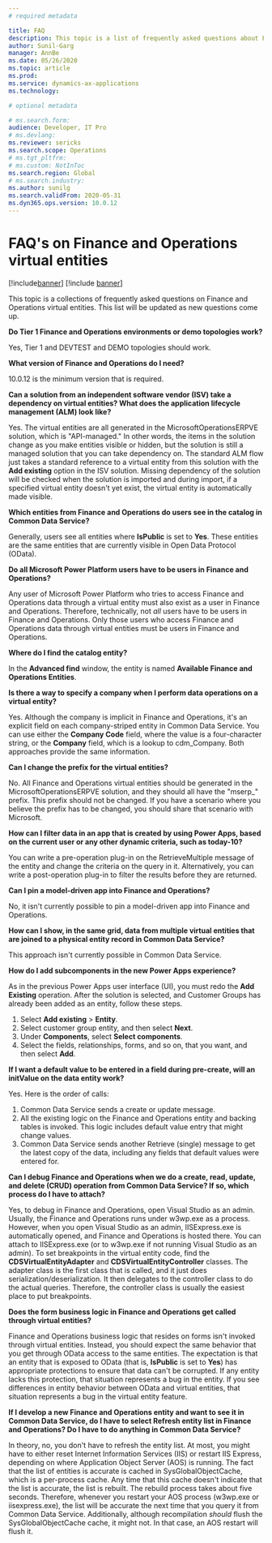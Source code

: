 ```yaml
---
# required metadata

title: FAQ
description: This topic is a list of frequently asked questions about Finance and Operations virtual entities.
author: Sunil-Garg
manager: AnnBe
ms.date: 05/26/2020
ms.topic: article
ms.prod:
ms.service: dynamics-ax-applications
ms.technology: 

# optional metadata

# ms.search.form:
audience: Developer, IT Pro
# ms.devlang: 
ms.reviewer: sericks
ms.search.scope: Operations
# ms.tgt_pltfrm: 
# ms.custom: NotInToc
ms.search.region: Global
# ms.search.industry:
ms.author: sunilg
ms.search.validFrom: 2020-05-31
ms.dyn365.ops.version: 10.0.12
---
```


# FAQ's on Finance and Operations virtual entities

[!include[banner](../includes/banner.md)]
[!include [banner](../includes/preview-banner.md)]

This topic is a collections of frequently asked questions on Finance and Operations virtual entities. This list will be updated as new questions come up.

**Do Tier 1 Finance and Operations environments or demo topologies work?**

Yes, Tier 1 and DEVTEST and DEMO topologies should work.

**What version of Finance and Operations do I need?**

10.0.12 is the minimum version that is required.

**Can a solution from an independent software vendor (ISV) take a dependency on virtual entities? What does the application lifecycle management (ALM) look like?**

Yes. The virtual entities are all generated in the MicrosoftOperationsERPVE solution, which is "API-managed." In other words, the items in the solution change as you make entities visible or hidden, but the solution is still a managed solution that you can take dependency on. The standard ALM flow just takes a standard reference to a virtual entity from this solution with the **Add existing** option in the ISV solution. Missing dependency of the solution will be checked when the solution is imported and during import, if a specified virtual entity doesn't yet exist, the virtual entity is automatically made visible.

**Which entities from Finance and Operations do users see in the catalog in Common Data Service?**

Generally, users see all entities where **IsPublic** is set to **Yes**. These entities are the same entities that are currently visible in Open Data Protocol (OData).

**Do all Microsoft Power Platform users have to be users in Finance and Operations?**

Any user of Microsoft Power Platform who tries to access Finance and Operations data through a virtual entity must also exist as a user in Finance and Operations. Therefore, technically, not *all* users have to be users in Finance and Operations. Only those users who access Finance and Operations data through virtual entities must be users in Finance and Operations.

**Where do I find the catalog entity?**

In the **Advanced find** window, the entity is named **Available Finance and Operations Entities**.

**Is there a way to specify a company when I perform data operations on a virtual entity?**

Yes. Although the company is implicit in Finance and Operations, it's an explicit field on each company-striped entity in Common Data Service. You can use either the **Company Code** field, where the value is a four-character string, or the **Company** field, which is a lookup to cdm\_Company. Both approaches provide the same information.

**Can I change the prefix for the virtual entities?**

No. All Finance and Operations virtual entities should be generated in the MicrosoftOperationsERPVE solution, and they should all have the "mserp\_" prefix. This prefix should not be changed. If you have a scenario where you believe the prefix has to be changed, you should share that scenario with Microsoft.

**How can I filter data in an app that is created by using Power Apps, based on the current user or any other dynamic criteria, such as today-10?**

You can write a pre-operation plug-in on the RetrieveMultiple message of the entity and change the criteria on the query in it. Alternatively, you can write a post-operation plug-in to filter the results before they are returned.

**Can I pin a model-driven app into Finance and Operations?**

No, it isn't currently possible to pin a model-driven app into Finance and Operations.

**How can I show, in the same grid, data from multiple virtual entities that are joined to a physical entity record in Common Data Service?**

This approach isn't currently possible in Common Data Service.

**How do I add subcomponents in the new Power Apps experience?**

As in the previous Power Apps user interface (UI), you must redo the **Add Existing** operation. After the solution is selected, and Customer Groups has already been added as an entity, follow these steps.

1. Select **Add existing** \> **Entity**.
2. Select customer group entity, and then select **Next**.
3. Under **Components**, select **Select components**.
4. Select the fields, relationships, forms, and so on, that you want, and then select **Add**.

**If I want a default value to be entered in a field during pre-create, will an initValue on the data entity work?**

Yes. Here is the order of calls:

1. Common Data Service sends a create or update message.
2. All the existing logic on the Finance and Operations entity and backing tables is invoked. This logic includes default value entry that might change values.
3. Common Data Service sends another Retrieve (single) message to get the latest copy of the data, including any fields that default values were entered for.

**Can I debug Finance and Operations when we do a create, read, update, and delete (CRUD) operation from Common Data Service? If so, which process do I have to attach?**

Yes, to debug in Finance and Operations, open Visual Studio as an admin. Usually, the Finance and Operations runs under w3wp.exe as a process. However, when you open Visual Studio as an admin, IISExpress.exe is automatically opened, and Finance and Operations is hosted there. You can attach to IISExpress.exe (or to w3wp.exe if not running Visual Studio as an admin). To set breakpoints in the virtual entity code, find the **CDSVirtualEntityAdapter** and **CDSVirtualEntityController** classes. The adapter class is the first class that is called, and it just does serialization/deserialization. It then delegates to the controller class to do the actual queries. Therefore, the controller class is usually the easiest place to put breakpoints.

**Does the form business logic in Finance and Operations get called through virtual entities?**

Finance and Operations business logic that resides on forms isn't invoked through virtual entities. Instead, you should expect the same behavior that you get through OData access to the same entities. The expectation is that an entity that is exposed to OData (that is, **IsPublic** is set to **Yes**) has appropriate protections to ensure that data can't be corrupted. If any entity lacks this protection, that situation represents a bug in the entity. If you see differences in entity behavior between OData and virtual entities, that situation represents a bug in the virtual entity feature.

**If I develop a new Finance and Operations entity and want to see it in Common Data Service, do I have to select Refresh entity list in Finance and Operations? Do I have to do anything in Common Data Service?**

In theory, no, you don't have to refresh the entity list. At most, you might have to either reset Internet Information Services (IIS) or restart IIS Express, depending on where Application Object Server (AOS) is running. The fact that the list of entities is accurate is cached in SysGlobalObjectCache, which is a per-process cache. Any time that this cache doesn't indicate that the list is accurate, the list is rebuilt. The rebuild process takes about five seconds. Therefore, whenever you restart your AOS process (w3wp.exe or iisexpress.exe), the list will be accurate the next time that you query it from Common Data Service. Additionally, although recompilation *should* flush the SysGlobalObjectCache cache, it might not. In that case, an AOS restart will flush it.
